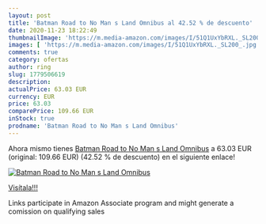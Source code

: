 ```yaml
---
layout: post
title: 'Batman Road to No Man s Land Omnibus al 42.52 % de descuento'
date: 2020-11-23 18:22:49
thumbnailImage: 'https://m.media-amazon.com/images/I/51Q1UxYbRXL._SL200_.jpg'
images: [ 'https://m.media-amazon.com/images/I/51Q1UxYbRXL._SL200_.jpg' ]
comments: true
category: ofertas
author: ring
slug: 1779506619
description:
actualPrice: 63.03 EUR
currency: EUR
price: 63.03
comparePrice: 109.66 EUR
inStock: true
prodname: 'Batman Road to No Man s Land Omnibus'
---
```


Ahora mismo tienes [Batman Road to No Man s Land Omnibus](https://www.amazon.es/dp/1779506619/?tag=tolees-21) a 63.03 EUR (original: 109.66 EUR) (42.52 %  de descuento) en el siguiente enlace!

[![Batman Road to No Man s Land Omnibus](https://m.media-amazon.com/images/I/51Q1UxYbRXL._SL200_.jpg)](https://www.amazon.es/dp/1779506619/?tag=tolees-21)

[Visítala!!!](https://www.amazon.es/dp/1779506619/?tag=tolees-21)

Links participate in Amazon Associate program and might generate a comission on qualifying sales
